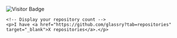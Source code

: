 <!DOCTYPE html>
<html>
<head>
	<title>My GitHub Profile</title>
</head>
<body>
	<!-- Paste your visitor badge code here -->
	<img src="https://visitor-badge.glitch.me/badge?page_id=Glassry" alt="Visitor Badge" />
	
	<!-- Display your repository count -->
	<p>I have <a href="https://github.com/glassry?tab=repositories" target="_blank">X repositories</a>.</p>
</body>
</html>
